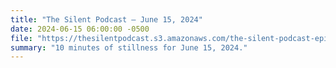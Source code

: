 ```yaml
---
title: "The Silent Podcast — June 15, 2024"
date: 2024-06-15 06:00:00 -0500
file: "https://thesilentpodcast.s3.amazonaws.com/the-silent-podcast-episode-track.mp3"
summary: "10 minutes of stillness for June 15, 2024."
---
```


